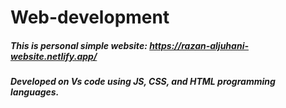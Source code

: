 # Web-development
##### This is personal simple website: https://razan-aljuhani-website.netlify.app/ 
##### Developed on Vs code using JS, CSS, and HTML programming languages. 
